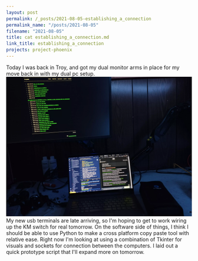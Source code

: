 ```yaml
---
layout: post
permalink: /_posts/2021-08-05-establishing_a_connection
permalink_name: "/posts/2021-08-05"
filename: "2021-08-05"
title: cat establishing_a_connection.md
link_title: establishing_a_connection
projects: project-phoenix
---
```

Today I was back in Troy, and got my dual monitor arms in place for my move back in with my dual pc setup.
![Desk_Setup](/assets/images/Desk_Setup_0.webp)
My new usb terminals are late arriving, so I'm hoping to get to work wiring up the KM switch for real tomorrow.
On the software side of things, I think I should be able to use Python to make a cross platform copy paste tool with relative ease.
Right now I'm looking at using a combination of Tkinter for visuals and sockets for connection between the computers.
I laid out a quick prototype script that I'll expand more on tomorrow.